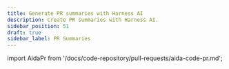 ```yaml
---
title: Generate PR summaries with Harness AI
description: Create PR summaries with Harness AI.
sidebar_position: 51
draft: true
sidebar_label: PR Summaries
---
```


import AidaPr from '/docs/code-repository/pull-requests/aida-code-pr.md';

<AidaPr />
